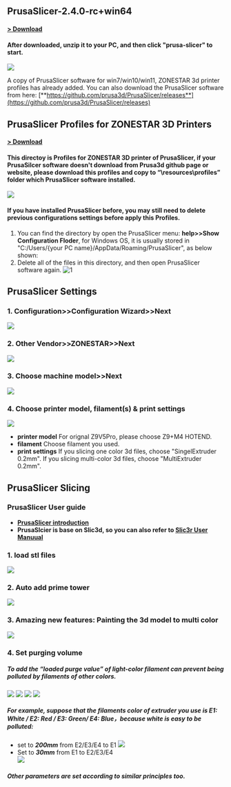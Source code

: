 ## PrusaSlicer-2.4.0-rc+win64 
#### [> Download](https://downgit.github.io/#/home?url=https://github.com/ZONESTAR3D/Slicing-Guide/tree/master/PrusaSlicer/PrusaSlicer-2.4.0-rc%2Bwin64)  
#### After downloaded, unzip it to your PC, and then click "prusa-slicer" to start.
![](picture\0.png)

>  
A copy of PrusaSlicer software for win7/win10/win11, ZONESTAR 3d printer profiles has already added.
You can also download the PrusaSlicer software from here: 
[**https://github.com/prusa3d/PrusaSlicer/releases**](https://github.com/prusa3d/PrusaSlicer/releases)

## PrusaSlicer Profiles for ZONESTAR 3D Printers
#### [> Download](https://downgit.github.io/#/home?url=https://github.com/ZONESTAR3D/Slicing-Guide/tree/master/PrusaSlicer/Profiles)   
#### This directoy is Profiles for ZONESTAR 3D printer of PrusaSlicer, if your PrusaSilcer software doesn't download from Prusa3d github page or website, please download this profiles and copy to “\resources\profiles” folder which PrusaSlicer software installed.
![](picture\1.png)
#### If you have installed PrusaSlicer before, you may still need to delete previous configurations settings before apply this Profiles.
1. You can find the directory by open the PrusaSlicer menu: **help>>Show Configuration Floder**, for Windows OS, it is usually stored in "C:/Users/{your PC name}/AppData/Roaming/PrusaSlicer", as below shown:
2. Delete all of the files in this directory, and then open PrusaSlicer software again.
![1](picture\2.png)

## PrusaSlicer Settings
### 1. Configuration>>Configuration Wizard>>Next
![](picture\settings1.png)
### 2. Other Vendor>>ZONESTAR>>Next
![](picture\settings2.png)
### 3. Choose machine model>>Next
![](picture\settings3.png)
### 4. Choose printer model, filament(s) & print settings
![](picture\settings4.png)  
- **printer model** For orignal Z9V5Pro, please choose Z9+M4 HOTEND.  
- **filament** Choose filament you used.     
- **print settings** If you slicing one color 3d files, choose "SingelExtruder 0.2mm". If you slicing multi-color 3d files, choose "MultiExtruder 0.2mm".  


## PrusaSlicer Slicing
### PrusaSlicer User guide 
- **[PrusaSlicer introduction](https://www.prusa3d.com/page/prusaslicer_424/)**
- **PrusaSlcier is base on Slic3d, so you can also refer to [Slic3r User Manuual](https://manual.slic3r.org/)**

### 1. load stl files
![](picture\slicing1.png)
### 2. Auto add prime tower
![](picture\slicing2.png)
### 3. Amazing new features: Painting the 3d model to multi color
![](picture\slicing3.png)
### 4. Set purging volume
##### To add the “loaded purge value” of light-color filament can prevent being polluted by filaments of other colors.
![](picture\slicing4.png)
![](picture\slicing5.png)
![](picture\slicing6.png)
![](picture\slicing7.png)
##### For example, suppose that the filaments color of extruder  you use is E1: White / E2: Red / E3: Green/ E4: Blue，because white is easy to be polluted:   
- set to ***200mm*** from E2/E3/E4 to E1
![](picture\slicing8.png) 
- Set to ***30mm*** from E1 to E2/E3/E4  
![](picture\slicing9.png)
##### Other parameters are set according to similar principles too. 






   
